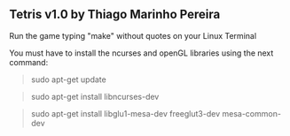 ## Tetris v1.0 by Thiago Marinho Pereira

Run the game typing "make" without quotes on your Linux Terminal

You must have to install the ncurses and openGL libraries using the next command:

> sudo apt-get update

> sudo apt-get install libncurses-dev

> sudo apt-get install libglu1-mesa-dev freeglut3-dev mesa-common-dev
